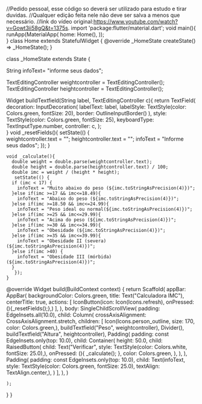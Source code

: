 //Pedido pessoal, esse código so deverá ser utilizado para estudo e tirar duvidas.
//Qualquer edição feita nele não deve ser salva a menos que necessário.
//link do vídeo original:https://www.youtube.com/watch?v=Gowt3ii58gQ&t=1375s.
import 'package:flutter/material.dart';
void main(){
 runApp(MaterialApp(
  home: Home(), 
 ));  
}
class Home extends StatefulWidget {
  @override
  _HomeState createState() => _HomeState();
}

class _HomeState extends State<Home> {

  String infoText= "informe seus dados";

  TextEditingController weightcontroller = TextEditingController();
  TextEditingController heightcontroller = TextEditingController();  

  Widget buildTextfield(String label, TextEditingController c){
    return TextField(
              decoration: InputDecoration(
                labelText: label, labelStyle: TextStyle(color: Colors.green, fontSize: 20),
                border: OutlineInputBorder()
              ),
              style: TextStyle(color: Colors.green, fontSize: 25),
              keyboardType: TextInputType.number,
              controller: c,
      );      
    }
    void _resetFields(){
      setState(() {      
      weightcontroller.text = "";
      heightcontroller.text = "";
      infoText = "Informe seus dados";
      });
    }

    void _calculate(){
      double weight = double.parse(weightcontroller.text);
      double height = double.parse(heightcontroller.text) / 100;
      double imc = weight / (height * height);
       setState(() {         
      if (imc < 17) {
        infoText = "Muito abaixo do peso (${imc.toStringAsPrecision(4)})";
      }else if(imc >=17 && imc<=18.49){
        infoText = "Abaixo do peso (${imc.toStringAsPrecision(4)})";
      }else if(imc >=18.50 && imc<=24.99){
        infoText = "Peso ideal ou normal(${imc.toStringAsPrecision(4)})";
      }else if(imc >=25 && imc<=29.99){
        infoText = "Acima do peso (${imc.toStringAsPrecision(4)})";
      }else if(imc >=30 && imc<=34.99){
        infoText = "Obesidade (${imc.toStringAsPrecision(4)})";
      }else if(imc >=35 && imc<=39.99){
        infoText = "Obesidade II (severa) (${imc.toStringAsPrecision(4)})";
      }else if(imc >40) {
        infoText = "Obesidade III (mórbida) (${imc.toStringAsPrecision(4)})";          
      }
       });
    }

  @override
  Widget build(BuildContext context) {
    return Scaffold(
      appBar: AppBar(
        backgroundColor: Colors.green,
        title: Text("Calculadora IMC"),
        centerTitle: true,
        actions: <Widget>[
          IconButton(icon: Icon(Icons.refresh),
          onPressed: (){_resetFields();},)
        ],
      ),
      body: SingleChildScrollView(
        padding: EdgeInsets.all(10.0),
        child: Column(
          crossAxisAlignment: CrossAxisAlignment.stretch,
          children: <Widget>[
            Icon(Icons.person_outline, size: 170, color: Colors.green,),
          buildTextfield("Peso", weightcontroller),
          Divider(),
          buildTextfield("Altura", heightcontroller),
          Padding(
            padding: const EdgeInsets.only(top: 10.0),
            child: Container(
              height: 50.0,
              child: RaisedButton(
                child: Text("Verificar", style: TextStyle(color: Colors.white, fontSize: 25.0),),
                onPressed: (){
                  _calculate();
                },
                color: Colors.green,
              ),
            ),
          ),
          Padding(
            padding: const EdgeInsets.only(top: 10.0),
            child: Text(infoText, style: TextStyle(color: Colors.green, fontSize: 25.0),
            textAlign: TextAlign.center,),
          )
          ],
        ),
      )

    );
  }
}

